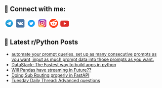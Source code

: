 ## 🔎 Connect with me:
[<img src="https://github.com/bullbesh/bullbesh/blob/main/images/Telegram.png" width="32" height="32" />](https://t.me/bullbesh)
[<img src="https://github.com/bullbesh/bullbesh/blob/main/images/VK.png" width="32" height="32" />](https://vk.com/bullbesh)
[<img src="https://github.com/bullbesh/bullbesh/blob/main/images/Twitter.png" width="32" height="32" />](https://twitter.com/bullbesh1)
[<img src="https://github.com/bullbesh/bullbesh/blob/main/images/Instagram.png" width="32" height="32" />](https://www.instagram.com/bullbesh)
[<img src="https://github.com/bullbesh/bullbesh/blob/main/images/Reddit.png" width="32" height="32" />](https://www.reddit.com/user/bullbesh)
[<img src="https://github.com/bullbesh/bullbesh/blob/main/images/YouTube.png" width="32" height="32" />](https://www.youtube.com/channel/UCtfjRs6uzgq5mfm8S06WTcg)

## 📕 Latest r/Python Posts
<!-- BLOG-POST-LIST:START -->
- [automate your prompt queries. set up as many consecutive prompts as you want, input as much prompt data into those prompts as you want.](https://www.reddit.com/r/Python/comments/18b6jbg/automate_your_prompt_queries_set_up_as_many/)
- [DataStack: The Fastest way to build apps in python](https://www.reddit.com/r/Python/comments/18b5qle/datastack_the_fastest_way_to_build_apps_in_python/)
- [Will Pandas have streaming in Future??](https://www.reddit.com/r/Python/comments/18b5bsg/will_pandas_have_streaming_in_future/)
- [Doing Sub Routing properly in FastAPI](https://www.reddit.com/r/Python/comments/18b0j5q/doing_sub_routing_properly_in_fastapi/)
- [Tuesday Daily Thread: Advanced questions](https://www.reddit.com/r/Python/comments/18aybv2/tuesday_daily_thread_advanced_questions/)
<!-- BLOG-POST-LIST:END -->
